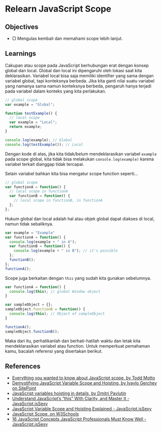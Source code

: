 # Relearn JavaScript Scope

## Objectives

- ▢ Mengulas kembali dan memahami scope lebih lanjut.

## Learnings

Cakupan atau scope pada JavaScript berhubungan erat dengan konsep global dan local. Global dan local ini dipengaruhi oleh lokasi saat kita deklarasikan. Variabel local bisa saja memiliki identifier yang sama dengan variabel global, tapi konteksnya berbeda. Jika kita ganti nilai suatu variabel yang namanya sama namun konteksnya berbeda, pengaruh hanya terjadi pada variabel dalam konteks yang kita perlakukan.

```javascript
// global scope
var example = "Global";

function testExample() {
  // local scope
  var example = "Local";
  return example;
}

console.log(example); // Global
console.log(testExample()); // Local
```

Dengan kode di atas, jika kita tidak/belum mendeklarasikan variabel `example` pada scope global, kita tidak bisa melakukan `console.log(example)` karena variabel terkait dianggap tidak tercapai.

Selain variabel bahkan kita bisa mengatur scope function seperti...

```javascript
// global scope
var functionA = function() {
  // local scope in functionA
  var functionB = function() {
    // local scope in functionB, in functionA
  };
};
```

Hukum global dan local adalah hal atau objek global dapat diakses di local, namun tidak sebaliknya.

```javascript
var example = "Example"
var functionA = function() {
  console.log(example + " in A");
  var functionB = function() {
    console.log(example + " in B"); // it's possible
  };
  functionB();
};
functionA();
```

Scope juga berkaitan dengan `this` yang sudah kita gunakan sebelumnya.

```javascript
var functionA = function() {
  console.log(this); // global Window object
}

var sampleObject = {};
sampleObject.functionB = function() {
  console.log(this); // Object of sampleObject
}

functionA();
sampleObject.functionB();
```

Maka dari itu, perhatikanlah dan berhati-hatilah waktu dan letak kita mendeklarasikan variabel atau function.
Untuk memperkuat pemahaman kamu, bacalah referensi yang disertakan berikut.

## References

- [Everything you wanted to know about JavaScript scope, by Todd Motto](https://toddmotto.com/everything-you-wanted-to-know-about-javascript-scope)
- [Demystifying JavaScript Variable Scope and Hoisting, by Ivaylo Gerchev on SitePoint](https://sitepoint.com/demystifying-javascript-variable-scope-hoisting)
- [JavaScript variables hoisting in details, by Dmitri Pavlutin](https://rainsoft.io/javascript-hoisting-in-details)
- [Understand JavaScript’s “this” With Clarity, and Master It - JavaScript.isSexy](http://javascriptissexy.com/understand-javascripts-this-with-clarity-and-master-it)
- [JavaScript Variable Scope and Hoisting Explained - JavaScript.isSexy](http://javascriptissexy.com/javascript-variable-scope-and-hoisting-explained)
- [JavaScript Scope, on W3Schools](http://www.w3schools.com/js/js_scope.asp)
- [16 JavaScript Concepts JavaScript Professionals Must Know Well - JavaScript.isSexy](http://javascriptissexy.com/16-javascript-concepts-you-must-know-well)
